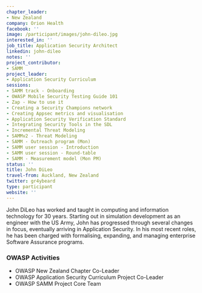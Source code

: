 ```yaml
---
chapter_leader:
- New Zealand
company: Orion Health
facebook: ''
image: /participant/images/john-dileo.jpg
interested_in: ''
job_title: Application Security Architect
linkedin: john-dileo
notes: ''
project_contributor:
- SAMM
project_leader:
- Application Security Curriculum
sessions:
- SAMM track - Onboarding
- OWASP Mobile Security Testing Guide 101
- Zap - How to use it
- Creating a Security Champions network
- Creating Appsec metrics and visualisation
- Application Security Verification Standard
- Integrating Security Tools in the SDL
- Incremental Threat Modeling
- SAMMv2 - Threat Modeling
- SAMM - Outreach program (Mon)
- SAMM user session - Introduction
- SAMM user session - Round-table
- SAMM - Measurement model (Mon PM)
status: ''
title: John DiLeo
travel-from: Auckland, New Zealand
twitter: gr4ybeard
type: participant
website: ''
---
```


<!-- put more details about participant here -->
John DiLeo has worked and taught in computing and information technology for 30 years. Starting out in simulation development as an engineer with the US Army, John has progressed through several changes in focus, eventually arriving in Application Security. In his most recent roles, he has been charged with formalising, expanding, and managing enterprise Software Assurance programs.

### OWASP Activities
* OWASP New Zealand Chapter Co-Leader
* OWASP Application Security Curriculum Project Co-Leader
* OWASP SAMM Project Core Team